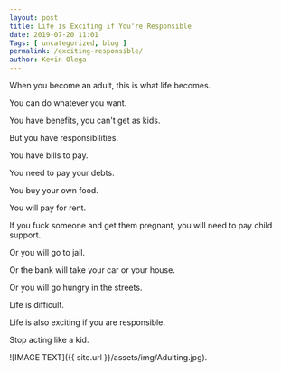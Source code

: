 ```yaml
--- 
layout: post 
title: Life is Exciting if You're Responsible
date: 2019-07-20 11:01
Tags: [ uncategorized, blog ]
permalink: /exciting-responsible/ 
author: Kevin Olega 
--- 
```

When you become an adult, this is what life becomes.

You can do whatever you want.

You have benefits, you can't get as kids.

But you have responsibilities.

You have bills to pay.

You need to pay your debts.

You buy your own food.

You will pay for rent.

If you fuck someone and get them pregnant, you will need to pay child support.

Or you will go to jail.

Or the bank will take your car or your house.

Or you will go hungry in the streets.

Life is difficult.

Life is also exciting if you are responsible.

Stop acting like a kid.

![IMAGE TEXT]({{ site.url }}/assets/img/Adulting.jpg).